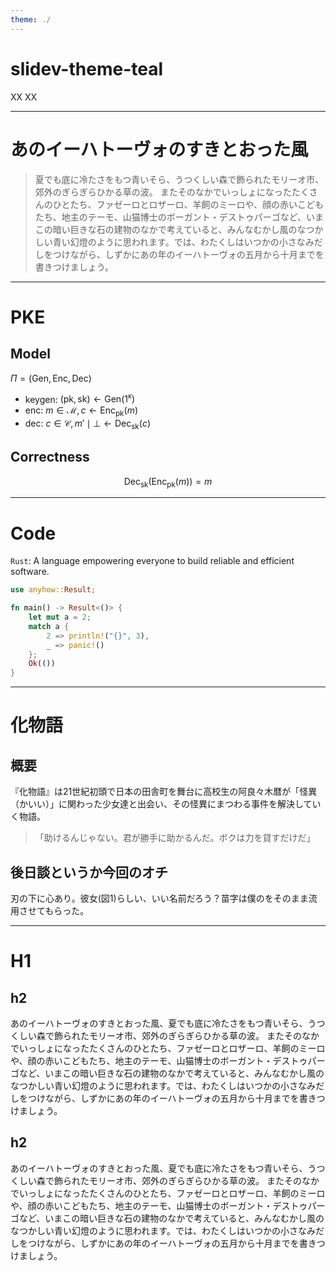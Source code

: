 ```yaml
---
theme: ./
---
```


# slidev-theme-teal

XX XX


---

# あのイーハトーヴォのすきとおった風
> 夏でも底に冷たさをもつ青いそら、うつくしい森で飾られたモリーオ市、郊外のぎらぎらひかる草の波。 またそのなかでいっしょになったたくさんのひとたち、ファゼーロとロザーロ、羊飼のミーロや、顔の赤いこどもたち、地主のテーモ、山猫博士のボーガント・デストゥパーゴなど、いまこの暗い巨きな石の建物のなかで考えていると、みんなむかし風のなつかしい青い幻燈のように思われます。では、わたくしはいつかの小さなみだしをつけながら、しずかにあの年のイーハトーヴォの五月から十月までを書きつけましょう。

<div class="absolute bottom-10">
<Ref
  n="1"
  content="
Vaswani, A., Shazeer, N., Parmar, N., Uszkoreit, J., Jones, L., Gomez, A., Kaiser, ., & Polosukhin, I. (2017). Attention is all you need. Advances in neural information processing systems, 30.
"
  url="https://arxiv.org/pdf/1706.03762.pdf"
/>
<Ref
  n="2"
  content="
Vaswani, A., Shazeer, N., Parmar, N., Uszkoreit, J., Jones, L., Gomez, A., Kaiser, ., & Polosukhin, I. (2017). Attention is all you need. Advances in neural information processing systems, 30.
"
  url="https://arxiv.org/pdf/1706.03762.pdf"
/>
</div>

---

# PKE
## Model
$\Pi = (\mathrm{Gen}, \mathrm{Enc}, \mathrm{Dec})$

- keygen: $(\mathrm{pk}, \mathrm{sk}) \gets \mathrm{Gen}(1^{\kappa})$
- enc: $m \in \mathcal{M}, c \gets \mathrm{Enc}_{\mathrm{pk}}(m)$
- dec: $c \in \mathcal{C}, m' \mid \bot \gets \mathrm{Dec}_{\mathrm{sk}}(c)$

## Correctness
$$
\mathrm{Dec}_{\mathrm{sk}}(\mathrm{Enc}_{\mathrm{pk}}(m)) = m
$$

---

# Code

`Rust`: A language empowering everyone to build reliable and efficient software.

```rust
use anyhow::Result;

fn main() -> Result<()> {
    let mut a = 2;
    match a {
        2 => println!("{}", 3),
        _ => panic!()
    };
    Ok(())
}
```

---

# 化物語
## 概要
『化物語』は21世紀初頭で日本の田舎町を舞台に高校生の阿良々木暦が「怪異（かいい）」に関わった少女達と出会い、その怪異にまつわる事件を解決していく物語。

> 「助けるんじゃない。君が勝手に助かるんだ。ボクは力を貸すだけだ」

## 後日談というか今回のオチ

<div class="flex">
<div class="flex-1">

刃の下に心あり。彼女(図1)らしい、いい名前だろう？苗字は僕のをそのまま流用させてもらった。

</div>

<div class="flex-1">
  <div class="w-40 mx-auto">
    <Fig n="1" title="忍野忍" src="https://i.gyazo.com/891661286b491b5844e901f1fea9974e.png" />
  </div>
</div>

</div>

---

# H1
## h2
あのイーハトーヴォのすきとおった風、夏でも底に冷たさをもつ青いそら、うつくしい森で飾られたモリーオ市、郊外のぎらぎらひかる草の波。 またそのなかでいっしょになったたくさんのひとたち、ファゼーロとロザーロ、羊飼のミーロや、顔の赤いこどもたち、地主のテーモ、山猫博士のボーガント・デストゥパーゴなど、いまこの暗い巨きな石の建物のなかで考えていると、みんなむかし風のなつかしい青い幻燈のように思われます。では、わたくしはいつかの小さなみだしをつけながら、しずかにあの年のイーハトーヴォの五月から十月までを書きつけましょう。

## h2
あのイーハトーヴォのすきとおった風、夏でも底に冷たさをもつ青いそら、うつくしい森で飾られたモリーオ市、郊外のぎらぎらひかる草の波。 またそのなかでいっしょになったたくさんのひとたち、ファゼーロとロザーロ、羊飼のミーロや、顔の赤いこどもたち、地主のテーモ、山猫博士のボーガント・デストゥパーゴなど、いまこの暗い巨きな石の建物のなかで考えていると、みんなむかし風のなつかしい青い幻燈のように思われます。では、わたくしはいつかの小さなみだしをつけながら、しずかにあの年のイーハトーヴォの五月から十月までを書きつけましょう。